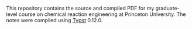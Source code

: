 This repository contains the source and compiled PDF for my graduate-level course on chemical reaction engineering at Princeton University. The notes were compiled using [Typst](https://typst.app/) 0.12.0.
